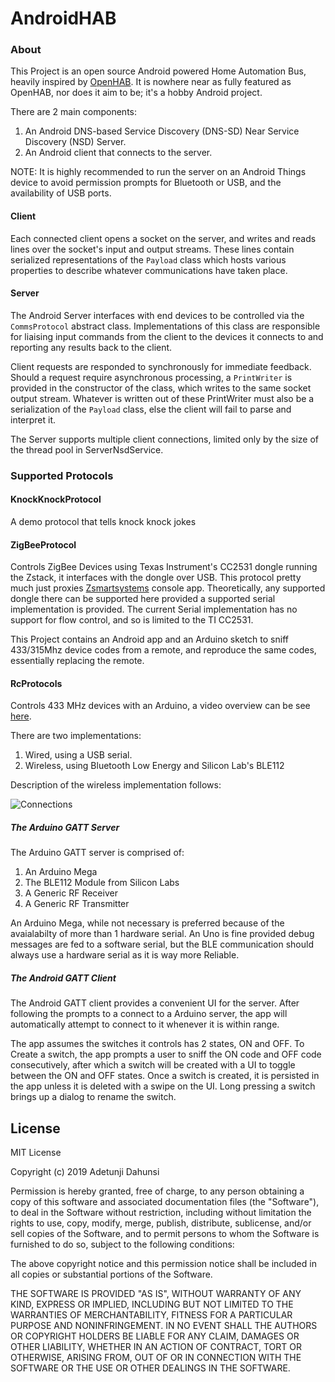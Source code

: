 AndroidHAB
=======

### About

This Project is an open source Android powered Home Automation Bus, heavily inspired by [OpenHAB](https://www.openhab.org/docs/).
It is nowhere near as fully featured as OpenHAB, nor does it aim to be; it's a hobby Android project.

There are 2 main components:

1. An Android DNS-based Service Discovery (DNS-SD) Near Service Discovery (NSD) Server.
2. An Android client that connects to the server.

NOTE: It is highly recommended to run the server on an Android Things device to avoid permission prompts for Bluetooth or USB, and the availability of USB ports.

#### Client

Each connected client opens a socket on the server, and writes and reads lines over the socket's input and output streams. These lines contain
serialized representations of the ```Payload``` class which hosts various properties to describe whatever communications have taken place.

#### Server

The Android Server interfaces with end devices to be controlled via the ```CommsProtocol``` abstract class. Implementations of this class
are responsible for liaising input commands from the client to the devices it connects to and reporting any results back to the client.

Client requests are responded to synchronously for immediate feedback. Should a request require asynchronous processing, a ```PrintWriter``` is provided
in the constructor of the class, which writes to the same socket output stream. Whatever is written out of these PrintWriter must also be a serialization of the
```Payload``` class, else the client will fail to parse and interpret it.

The Server supports multiple client connections, limited only by the size of the thread pool in ServerNsdService.

### Supported Protocols

#### KnockKnockProtocol

A demo protocol that tells knock knock jokes

#### ZigBeeProtocol
Controls ZigBee Devices using Texas Instrument's CC2531 dongle running the Zstack, it interfaces with the dongle over USB.
This protocol pretty much just proxies [Zsmartsystems](https://github.com/zsmartsystems/com.zsmartsystems.zigbee) console app.
Theoretically, any supported dongle there can be supported here provided a supported serial implementation is provided.
The current Serial implementation has no support for flow control, and so is limited to the TI CC2531.

This Project contains an Android app and an Arduino sketch to sniff 433/315Mhz device codes
from a remote, and reproduce the same codes, essentially replacing the remote.

#### RcProtocols

Controls 433 MHz devices with an Arduino, a video overview can be see [here](https://youtu.be/FrNVvwTE1eg).

There are two implementations:

1. Wired, using a USB serial.
2. Wireless, using Bluetooth Low Energy and Silicon Lab's BLE112

Description of the wireless implementation follows:

![](http://i.imgur.com/MnurD22.png "Connections")

##### The Arduino GATT Server

The Arduino GATT server is comprised of:

1. An Arduino Mega 
2. The BLE112 Module from Silicon Labs
3. A Generic RF Receiver
4. A Generic RF Transmitter

An Arduino Mega, while not necessary is preferred because of the avaialabilty of more than 1 hardware serial.
An Uno is fine provided debug messages are fed to a software serial, but the BLE communication should always use a hardware serial
as it is way more Reliable.

##### The Android GATT Client

The Android GATT client provides a convenient UI for the server. After following the prompts to 
a connect to a Arduino server, the app will automatically attempt to connect to it whenever it is within range.

The app assumes the switches it controls has 2 states, ON and OFF. To Create a switch, the app prompts a user to sniff the ON code and OFF code
consecutively, after which a switch will be created with a UI to toggle between the ON and OFF states. Once a switch is created, it is persisted
in the app unless it is deleted with a swipe on the UI. Long pressing a switch brings up a dialog to rename the switch.

## License

MIT License

Copyright (c) 2019 Adetunji Dahunsi

Permission is hereby granted, free of charge, to any person obtaining a copy
of this software and associated documentation files (the "Software"), to deal
in the Software without restriction, including without limitation the rights
to use, copy, modify, merge, publish, distribute, sublicense, and/or sell
copies of the Software, and to permit persons to whom the Software is
furnished to do so, subject to the following conditions:

The above copyright notice and this permission notice shall be included in all
copies or substantial portions of the Software.

THE SOFTWARE IS PROVIDED "AS IS", WITHOUT WARRANTY OF ANY KIND, EXPRESS OR
IMPLIED, INCLUDING BUT NOT LIMITED TO THE WARRANTIES OF MERCHANTABILITY,
FITNESS FOR A PARTICULAR PURPOSE AND NONINFRINGEMENT. IN NO EVENT SHALL THE
AUTHORS OR COPYRIGHT HOLDERS BE LIABLE FOR ANY CLAIM, DAMAGES OR OTHER
LIABILITY, WHETHER IN AN ACTION OF CONTRACT, TORT OR OTHERWISE, ARISING FROM,
OUT OF OR IN CONNECTION WITH THE SOFTWARE OR THE USE OR OTHER DEALINGS IN THE
SOFTWARE.


